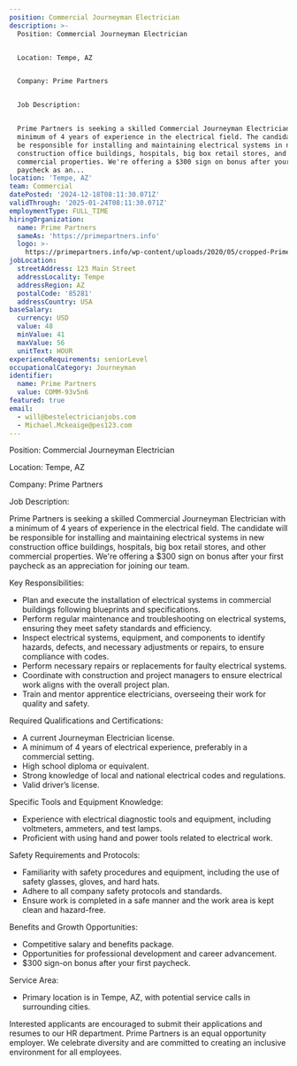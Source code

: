 ```yaml
---
position: Commercial Journeyman Electrician
description: >-
  Position: Commercial Journeyman Electrician


  Location: Tempe, AZ


  Company: Prime Partners


  Job Description:


  Prime Partners is seeking a skilled Commercial Journeyman Electrician with a
  minimum of 4 years of experience in the electrical field. The candidate will
  be responsible for installing and maintaining electrical systems in new
  construction office buildings, hospitals, big box retail stores, and other
  commercial properties. We're offering a $300 sign on bonus after your first
  paycheck as an...
location: 'Tempe, AZ'
team: Commercial
datePosted: '2024-12-18T08:11:30.071Z'
validThrough: '2025-01-24T08:11:30.071Z'
employmentType: FULL_TIME
hiringOrganization:
  name: Prime Partners
  sameAs: 'https://primepartners.info'
  logo: >-
    https://primepartners.info/wp-content/uploads/2020/05/cropped-Prime-Partners-Logo-NO-BG-1-1.png
jobLocation:
  streetAddress: 123 Main Street
  addressLocality: Tempe
  addressRegion: AZ
  postalCode: '85281'
  addressCountry: USA
baseSalary:
  currency: USD
  value: 48
  minValue: 41
  maxValue: 56
  unitText: HOUR
experienceRequirements: seniorLevel
occupationalCategory: Journeyman
identifier:
  name: Prime Partners
  value: COMM-93v5n6
featured: true
email:
  - will@bestelectricianjobs.com
  - Michael.Mckeaige@pes123.com
---
```




Position: Commercial Journeyman Electrician

Location: Tempe, AZ

Company: Prime Partners

Job Description:

Prime Partners is seeking a skilled Commercial Journeyman Electrician with a minimum of 4 years of experience in the electrical field. The candidate will be responsible for installing and maintaining electrical systems in new construction office buildings, hospitals, big box retail stores, and other commercial properties. We're offering a $300 sign on bonus after your first paycheck as an appreciation for joining our team.

Key Responsibilities:

- Plan and execute the installation of electrical systems in commercial buildings following blueprints and specifications.
- Perform regular maintenance and troubleshooting on electrical systems, ensuring they meet safety standards and efficiency.
- Inspect electrical systems, equipment, and components to identify hazards, defects, and necessary adjustments or repairs, to ensure compliance with codes.
- Perform necessary repairs or replacements for faulty electrical systems.
- Coordinate with construction and project managers to ensure electrical work aligns with the overall project plan.
- Train and mentor apprentice electricians, overseeing their work for quality and safety.

Required Qualifications and Certifications:

- A current Journeyman Electrician license.
- A minimum of 4 years of electrical experience, preferably in a commercial setting.
- High school diploma or equivalent. 
- Strong knowledge of local and national electrical codes and regulations.
- Valid driver’s license. 

Specific Tools and Equipment Knowledge:

- Experience with electrical diagnostic tools and equipment, including voltmeters, ammeters, and test lamps.
- Proficient with using hand and power tools related to electrical work. 

Safety Requirements and Protocols:

- Familiarity with safety procedures and equipment, including the use of safety glasses, gloves, and hard hats.
- Adhere to all company safety protocols and standards.
- Ensure work is completed in a safe manner and the work area is kept clean and hazard-free.

Benefits and Growth Opportunities:

- Competitive salary and benefits package.
- Opportunities for professional development and career advancement.
- $300 sign-on bonus after your first paycheck.

Service Area:

- Primary location is in Tempe, AZ, with potential service calls in surrounding cities.

Interested applicants are encouraged to submit their applications and resumes to our HR department. Prime Partners is an equal opportunity employer. We celebrate diversity and are committed to creating an inclusive environment for all employees.
